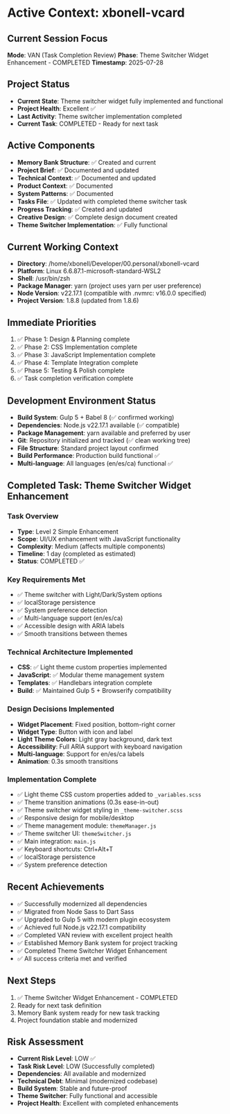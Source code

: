 # Active Context: xbonell-vcard

## Current Session Focus
**Mode**: VAN (Task Completion Review)
**Phase**: Theme Switcher Widget Enhancement - COMPLETED
**Timestamp**: 2025-07-28

## Project Status
- **Current State**: Theme switcher widget fully implemented and functional
- **Project Health**: Excellent ✅
- **Last Activity**: Theme switcher implementation completed
- **Current Task**: COMPLETED - Ready for next task

## Active Components
- **Memory Bank Structure**: ✅ Created and current
- **Project Brief**: ✅ Documented and updated
- **Technical Context**: ✅ Documented and updated
- **Product Context**: ✅ Documented  
- **System Patterns**: ✅ Documented
- **Tasks File**: ✅ Updated with completed theme switcher task
- **Progress Tracking**: ✅ Created and updated
- **Creative Design**: ✅ Complete design document created
- **Theme Switcher Implementation**: ✅ Fully functional

## Current Working Context
- **Directory**: /home/xbonell/Developer/00.personal/xbonell-vcard
- **Platform**: Linux 6.6.87.1-microsoft-standard-WSL2
- **Shell**: /usr/bin/zsh
- **Package Manager**: yarn (project uses yarn per user preference)
- **Node Version**: v22.17.1 (compatible with .nvmrc: v16.0.0 specified)
- **Project Version**: 1.8.8 (updated from 1.8.6)

## Immediate Priorities
1. ✅ Phase 1: Design & Planning complete
2. ✅ Phase 2: CSS Implementation complete
3. ✅ Phase 3: JavaScript Implementation complete
4. ✅ Phase 4: Template Integration complete
5. ✅ Phase 5: Testing & Polish complete
6. ✅ Task completion verification complete

## Development Environment Status
- **Build System**: Gulp 5 + Babel 8 (✅ confirmed working)
- **Dependencies**: Node.js v22.17.1 available (✅ compatible)
- **Package Management**: yarn available and preferred by user
- **Git**: Repository initialized and tracked (✅ clean working tree)
- **File Structure**: Standard project layout confirmed
- **Build Performance**: Production build functional ✅
- **Multi-language**: All languages (en/es/ca) functional ✅

## Completed Task: Theme Switcher Widget Enhancement

### Task Overview
- **Type**: Level 2 Simple Enhancement
- **Scope**: UI/UX enhancement with JavaScript functionality
- **Complexity**: Medium (affects multiple components)
- **Timeline**: 1 day (completed as estimated)
- **Status**: COMPLETED ✅

### Key Requirements Met
- ✅ Theme switcher with Light/Dark/System options
- ✅ localStorage persistence
- ✅ System preference detection
- ✅ Multi-language support (en/es/ca)
- ✅ Accessible design with ARIA labels
- ✅ Smooth transitions between themes

### Technical Architecture Implemented
- **CSS**: ✅ Light theme custom properties implemented
- **JavaScript**: ✅ Modular theme management system
- **Templates**: ✅ Handlebars integration complete
- **Build**: ✅ Maintained Gulp 5 + Browserify compatibility

### Design Decisions Implemented
- **Widget Placement**: Fixed position, bottom-right corner
- **Widget Type**: Button with icon and label
- **Light Theme Colors**: Light gray background, dark text
- **Accessibility**: Full ARIA support with keyboard navigation
- **Multi-language**: Support for en/es/ca labels
- **Animation**: 0.3s smooth transitions

### Implementation Complete
- ✅ Light theme CSS custom properties added to `_variables.scss`
- ✅ Theme transition animations (0.3s ease-in-out)
- ✅ Theme switcher widget styling in `_theme-switcher.scss`
- ✅ Responsive design for mobile/desktop
- ✅ Theme management module: `themeManager.js`
- ✅ Theme switcher UI: `themeSwitcher.js`
- ✅ Main integration: `main.js`
- ✅ Keyboard shortcuts: Ctrl+Alt+T
- ✅ localStorage persistence
- ✅ System preference detection

## Recent Achievements
- ✅ Successfully modernized all dependencies
- ✅ Migrated from Node Sass to Dart Sass
- ✅ Upgraded to Gulp 5 with modern plugin ecosystem
- ✅ Achieved full Node.js v22.17.1 compatibility
- ✅ Completed VAN review with excellent project health
- ✅ Established Memory Bank system for project tracking
- ✅ Completed Theme Switcher Widget Enhancement
- ✅ All success criteria met and verified

## Next Steps
1. ✅ Theme Switcher Widget Enhancement - COMPLETED
2. Ready for next task definition
3. Memory Bank system ready for new task tracking
4. Project foundation stable and modernized

## Risk Assessment
- **Current Risk Level**: LOW ✅
- **Task Risk Level**: LOW (Successfully completed)
- **Dependencies**: All available and modernized
- **Technical Debt**: Minimal (modernized codebase)
- **Build System**: Stable and future-proof
- **Theme Switcher**: Fully functional and accessible
- **Project Health**: Excellent with completed enhancements
